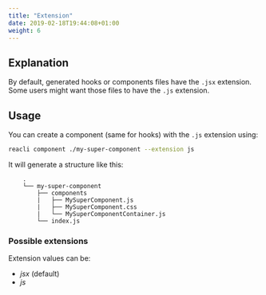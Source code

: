 ```yaml
---
title: "Extension"
date: 2019-02-18T19:44:08+01:00
weight: 6
---
```


## Explanation

By default, generated hooks or components files have the `.jsx` extension.
Some users might want those files to have the `.js` extension.

## Usage

You can create a component (same for hooks) with the `.js` extension using: 
```bash
reacli component ./my-super-component --extension js
```

It will generate a structure like this:
```text
    .
    └── my-super-component
        ├── components
        |   ├── MySuperComponent.js
        |   ├── MySuperComponent.css
        |   └── MySuperComponentContainer.js
        └── index.js
```


### Possible extensions

Extension values can be: 

- *jsx* (default)
- *js*
